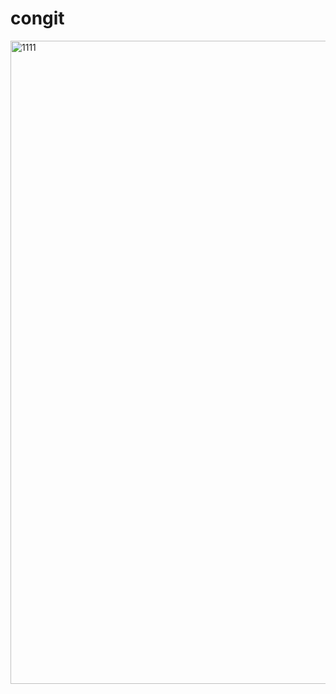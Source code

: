 # congit


<img width="1914" height="1029" alt="1111" src="https://github.com/user-attachments/assets/c905435a-0494-44df-bf9a-fed65473ef27" />
